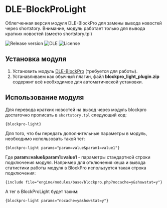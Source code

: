 # DLE-BlockProLight
Облегченная версия модуля DLE-BlockPro для замены вывода новостей через shortstory.
Внимание, модуль работает только для вывода кратких новостей (вместо shortstory.tpl)

![Release version](https://img.shields.io/github/v/release/dle-modules/DLE-BlockProLight?style=flat-square)
![DLE](https://img.shields.io/badge/DLE-13.x-green.svg?style=flat-square "DLE Version")
![License](https://img.shields.io/github/license/dle-modules/DLE-BlockProLight?style=flat-square)

## Установка модуля

1. Установить модуль [DLE-BlockPro](https://github.com/dle-modules/DLE-BlockPro/releases/latest) (требуется для работы).
2. Устанавливаем как обычный плагин, файл **blockpro_light_plugin.zip** содержит всё необходимое для автоматической установки.

## Использование модуля
Для перевода кратких новостей на вывод через модуль blockpro достаточно прописать в `shortstory.tpl` следующий код:
```
{blockpro-light}
```

Для того, что бы передать дополнительные параметры в модуль, необходимо использовать такой тег:

```
{blockpro-light params="param=value&param1=value1"}
```
Где **param=value&param1=value1** - параметры стандартной строки подключения модуля.
Например для отключения кеша и вывода статистики работы модуля в BlockPro используется такая строка подключения:
```
{include file="engine/modules/base/blockpro.php?nocache=y&showstat=y"}
```
А тег в BlockProLight будет таким:
```
{blockpro-light params="nocache=y&showstat=y"}
```